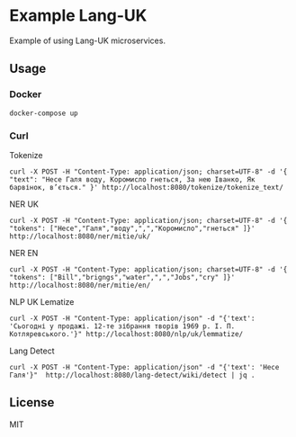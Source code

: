 # Example Lang-UK

Example of using Lang-UK microservices.

## Usage

### Docker

```
docker-compose up
```

### Curl

Tokenize
```
curl -X POST -H "Content-Type: application/json; charset=UTF-8" -d '{ "text": "Несе Галя воду, Коромисло гнеться, За нею Іванко, Як барвінок, в’ється." }' http://localhost:8080/tokenize/tokenize_text/
```

NER UK
```
curl -X POST -H "Content-Type: application/json; charset=UTF-8" -d '{ "tokens": ["Несе","Галя","воду",",","Коромисло","гнеться" ]}' http://localhost:8080/ner/mitie/uk/
```

NER EN
```
curl -X POST -H "Content-Type: application/json; charset=UTF-8" -d '{ "tokens": ["Bill","brigngs","water",",","Jobs","cry" ]}' http://localhost:8080/ner/mitie/en/
```

NLP UK Lematize

```
curl -X POST -H "Content-Type: application/json" -d "{'text': 'Сьогодні у продажі. 12-те зібрання творів 1969 р. І. П. Котляревського.'}" http://localhost:8080/nlp/uk/lemmatize/
```

Lang Detect

```
curl -X POST -H "Content-Type: application/json" -d "{'text': 'Несе Галя'}"  http://localhost:8080/lang-detect/wiki/detect | jq .
```

## License

MIT
